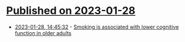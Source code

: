 # [Published on 2023-01-28](index.md)

* [2023-01-28, 14:45:32](https://news.ycombinator.com/item?id=34557887) - [Smoking is associated with lower cognitive function in older adults](https://news.weill.cornell.edu/news/2023/01/in-brief-smoking-is-associated-with-lower-cognitive-function-in-older-adults)
